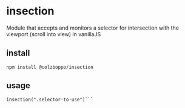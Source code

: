 # insection
Module that accepts and monitors a selector for intersection with the viewport (scroll into view) in vanillaJS

## install
```npm install @colzboppo/insection```

## usage

```require("insection") 
insection(".selector-to-use")```
